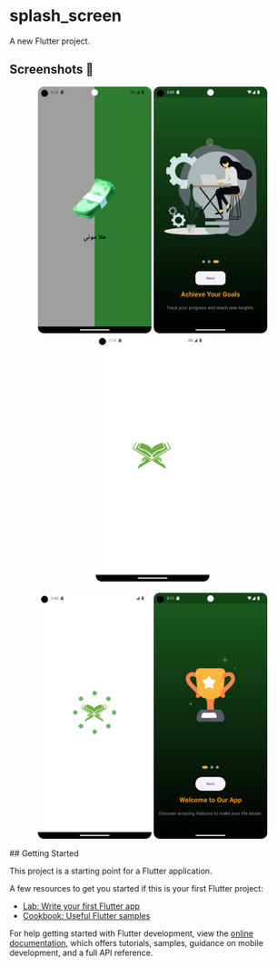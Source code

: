 # splash_screen

A new Flutter project.

## Screenshots 📸

<p align="center">
  <img src="1.png" alt="Screenshot 1" width="200"/>
  <img src="3.png" alt="Screenshot 2" width="200"/>
  <img src="4.png" alt="Screenshot 3" width="200"/>  <br><br>
  <img src="5.png" alt="Screenshot 4" width="200"/>
  <img src="6.png" alt="Screenshot 5" width="200"/>
</p>
## Getting Started

This project is a starting point for a Flutter application.

A few resources to get you started if this is your first Flutter project:

- [Lab: Write your first Flutter app](https://docs.flutter.dev/get-started/codelab)
- [Cookbook: Useful Flutter samples](https://docs.flutter.dev/cookbook)

For help getting started with Flutter development, view the
[online documentation](https://docs.flutter.dev/), which offers tutorials,
samples, guidance on mobile development, and a full API reference.
